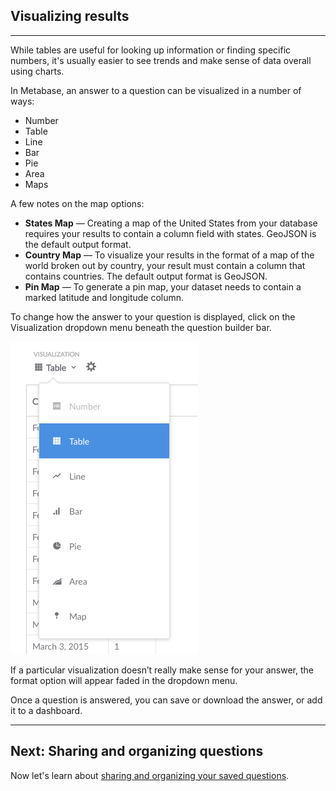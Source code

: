 ## Visualizing results
---
While tables are useful for looking up information or finding specific numbers, it's usually easier to see trends and make sense of data overall using charts.

In Metabase, an answer to a question can be visualized in a number of ways:

* Number
* Table
* Line
* Bar
* Pie
* Area
* Maps

A few notes on the map options:

* **States Map** — Creating a map of the United States from your database requires your results to contain a column field with states. GeoJSON is the default output format.
* **Country Map** — To visualize your results in the format of a map of the world broken out by country, your result must contain a column that contains countries. The default output format is GeoJSON.
* **Pin Map** — To generate a pin map, your dataset needs to contain a marked latitude and longitude column.

To change how the answer to your question is displayed, click on the Visualization dropdown menu beneath the question builder bar.

![visualizechoices](images/VisualizeChoices.png)

If a particular visualization doesn’t really make sense for your answer, the format option will appear faded in the dropdown menu.

Once a question is answered, you can save or download the answer, or add it to a dashboard.

---

## Next: Sharing and organizing questions
Now let's learn about [sharing and organizing your saved questions](05-sharing-answers.md).
